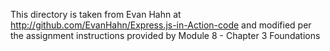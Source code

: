 This directory is taken from Evan Hahn at http://github.com/EvanHahn/Express.js-in-Action-code and modified per the assignment instructions provided by Module 8 - Chapter 3 Foundations
